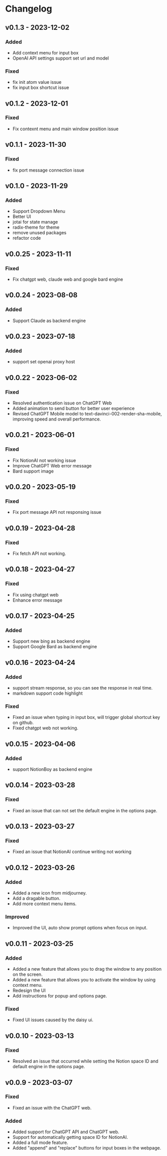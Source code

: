 # Changelog

## v0.1.3 - 2023-12-02

### Added

-   Add context menu for input box
-   OpenAI API settings support set url and model

### Fixed

-   fix init atom value issue
-   fix input box shortcut issue

## v0.1.2 - 2023-12-01

### Fixed

-   Fix contexnt menu and main window position issue

## v0.1.1 - 2023-11-30

### Fixed

-   fix port message connection issue

## v0.1.0 - 2023-11-29

### Added

-   Support Dropdown Menu
-   Better UI
-   jotai for state manage
-   radix-theme for theme
-   remove unused packages
-   refactor code

## v0.0.25 - 2023-11-11

### Fixed

-   Fix chatgpt web, claude web and google bard engine

## v0.0.24 - 2023-08-08

### Added

-   Support Claude as backend engine

## v0.0.23 - 2023-07-18

### Added

-   support set openai proxy host

## v0.0.22 - 2023-06-02

### Fixed

-   Resolved authentication issue on ChatGPT Web
-   Added animation to send button for better user experience
-   Revised ChatGPT Mobile model to text-davinci-002-render-sha-mobile, improving speed and overall performance.

## v0.0.21 - 2023-06-01

### Fixed

-   Fix NotionAI not working issue
-   Improve ChatGPT Web error message
-   Bard support image

## v0.0.20 - 2023-05-19

### Fixed

-   Fix port message API not responsing issue

## v0.0.19 - 2023-04-28

### Fixed

-   Fix fetch API not working.

## v0.0.18 - 2023-04-27

### Fixed

-   Fix using chatgpt web
-   Enhance error message

## v0.0.17 - 2023-04-25

### Added

-   Support new bing as backend engine
-   Support Google Bard as backend engine

## v0.0.16 - 2023-04-24

### Added

-   support stream response, so you can see the response in real time.
-   markdown support code highlight

### Fixed

-   Fixed an issue when typing in input box, will trigger global shortcut key on github.
-   Fixed chatgpt web not working.

## v0.0.15 - 2023-04-06

### Added

-   support NotionBoy as backend engine

## v0.0.14 - 2023-03-28

### Fixed

-   Fixed an issue that can not set the default engine in the options page.

## v0.0.13 - 2023-03-27

### Fixed

-   Fixed an issue that NotionAI continue writing not working

## v0.0.12 - 2023-03-26

### Added

-   Added a new icon from midjourney.
-   Add a dragable button.
-   Add more context menu items.

### Improved

-   Improved the UI, auto show prompt options when focus on input.

## v0.0.11 - 2023-03-25

### Added

-   Added a new feature that allows you to drag the window to any position on the screen.
-   Added a new feature that allows you to activate the window by using context menu.
-   Redesign the UI
-   Add instructions for popup and options page.

### Fixed

-   Fixed UI issues caused by the daisy ui.

## v0.0.10 - 2023-03-13

### Fixed

-   Resolved an issue that occurred while setting the Notion space ID and default engine in the options page.

## v0.0.9 - 2023-03-07

### Fixed

-   Fixed an issue with the ChatGPT web.

### Added

-   Added support for ChatGPT API and ChatGPT web.
-   Support for automatically getting space ID for NotionAI.
-   Added a full mode feature.
-   Added "append" and "replace" buttons for input boxes in the webpage.
